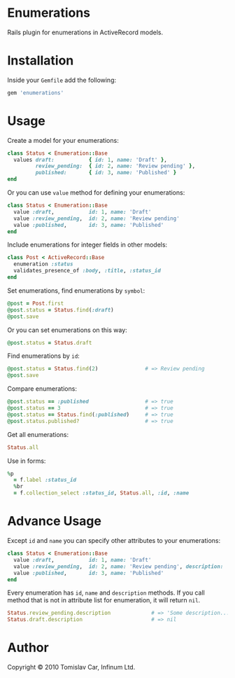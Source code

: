 Enumerations
============

Rails plugin for enumerations in ActiveRecord models.

Installation
============

Inside your `Gemfile` add the following:

```ruby
gem 'enumerations'
```

Usage
=====

Create a model for your enumerations:

```ruby
class Status < Enumeration::Base
  values draft:           { id: 1, name: 'Draft' },
         review_pending:  { id: 2, name: 'Review pending' },
         published:       { id: 3, name: 'Published' }
end
```

Or you can use `value` method for defining your enumerations:

```ruby
class Status < Enumeration::Base
  value :draft,           id: 1, name: 'Draft'
  value :review_pending,  id: 2, name: 'Review pending'
  value :published,       id: 3, name: 'Published'
end
```

Include enumerations for integer fields in other models:

```ruby
class Post < ActiveRecord::Base
  enumeration :status
  validates_presence_of :body, :title, :status_id
end
```

Set enumerations, find enumerations by `symbol`:

```ruby
@post = Post.first
@post.status = Status.find(:draft)
@post.save
```

Or you can set enumerations on this way:

```ruby
@post.status = Status.draft
```

Find enumerations by `id`:

```ruby
@post.status = Status.find(2)               # => Review pending
@post.save
```

Compare enumerations:

```ruby
@post.status == :published                  # => true
@post.status == 3                           # => true
@post.status == Status.find(:published)     # => true
@post.status.published?                     # => true
```

Get all enumerations:

```ruby
Status.all
```

Use in forms:

```ruby
%p
  = f.label :status_id
  %br
  = f.collection_select :status_id, Status.all, :id, :name
```

Advance Usage
=====

Except `id` and `name` you can specify other attributes to your enumerations:

```ruby
class Status < Enumeration::Base
  value :draft,           id: 1, name: 'Draft'
  value :review_pending,  id: 2, name: 'Review pending', description: 'Some description...'
  value :published,       id: 3, name: 'Published'
end
```

Every enumeration has `id`, `name` and `description` methods. If you call method that is not in attribute list for enumeration, it will return `nil`.

```ruby
Status.review_pending.description             # => 'Some description...'
Status.draft.description                      # => nil
```

Author
======

Copyright © 2010 Tomislav Car, Infinum Ltd.
